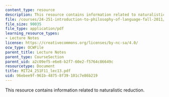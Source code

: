 ```yaml
---
content_type: resource
description: This resource contains information related to naturalistic reduction.
file: /courses/24-251-introduction-to-philosophy-of-language-fall-2011/96ebee9f961b48758f39101c7e86b219_MIT24_251F11_lec13.pdf
file_size: 90035
file_type: application/pdf
learning_resource_types:
- Lecture Notes
license: https://creativecommons.org/licenses/by-nc-sa/4.0/
ocw_type: OCWFile
parent_title: Lecture Notes
parent_type: CourseSection
parent_uid: a2c09ef5-e6e8-b2f7-60e2-f5764c86649c
resourcetype: Document
title: MIT24_251F11_lec13.pdf
uid: 96ebee9f-961b-4875-8f39-101c7e86b219
---
```

This resource contains information related to naturalistic reduction.